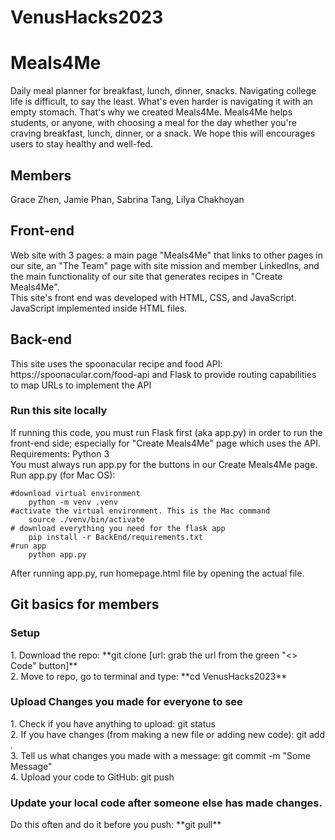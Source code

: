 # VenusHacks2023

<h1> Meals4Me </h1>
Daily meal planner for breakfast, lunch, dinner, snacks.
Navigating college life is difficult, to say the least. What's even harder is navigating it with an empty stomach. That's why we created Meals4Me. 
Meals4Me helps students, or anyone, with choosing a meal for the day whether you're craving breakfast, lunch, dinner, or a snack. We hope this will encourages users to stay healthy and well-fed.

<h2> Members </h2>
Grace Zhen, Jamie Phan, Sabrina Tang, Lilya Chakhoyan

<h2> Front-end </h2>
Web site with 3 pages: a main page "Meals4Me" that links to other pages in our site, an "The Team" page with site mission and member LinkedIns, and the main functionality of our site that generates recipes in "Create Meals4Me". <br />
This site's front end was developed with HTML, CSS, and JavaScript. JavaScript implemented inside HTML files.

<h2> Back-end </h2>
This site uses the spoonacular recipe and food API: https://spoonacular.com/food-api and Flask to provide routing capabilities to map URLs to implement the API <br />
<h3> Run this site locally </h3>
If running this code, you must run Flask first (aka app.py) in order to run the front-end side; especially for "Create Meals4Me" page which uses the API.
Requirements: Python 3 <br />
You must always run app.py for the buttons in our Create Meals4Me page. 
Run app.py (for Mac OS): 

```
#download virtual environment
    python -m venv .venv
#activate the virtual environment. This is the Mac command
    source ./venv/bin/activate
# download everything you need for the flask app
    pip install -r BackEnd/requirements.txt
#run app
    python app.py
```
After running app.py, run homepage.html file by opening the actual file.  

<h2> Git basics for members </h2>
<h3> Setup </h3>
    1. Download the repo: **git clone [url: grab the url from the green "<> Code" button]** <br />
    2. Move to repo, go to terminal and type: **cd VenusHacks2023**

<h3> Upload Changes you made for everyone to see </h3>
    1. Check if you have anything to upload: git status <br />
    2. If you have changes (from making a new file or adding new code): git add . <br />
    3. Tell us what changes you made with a message: git commit -m "Some Message"<br />
    4. Upload your code to GitHub: git push <br />

<h3> Update your local code after someone else has made changes. </h3>
Do this often and do it before you push: **git pull**



